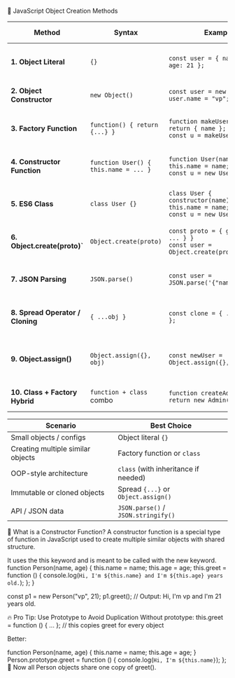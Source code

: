 🧱 JavaScript Object Creation Methods

| Method                           | Syntax                                | Example                                                                                 | Description                                | Use Case / Notes                             |
| -------------------------------- | ------------------------------------- | --------------------------------------------------------------------------------------- | ------------------------------------------ | -------------------------------------------- |
| **1. Object Literal**            | `{}`                                  | `const user = { name: "vp", age: 21 };`                                                 | Easiest, direct object creation            | ✅ Simple one-time objects                    |
| **2. Object Constructor**        | `new Object()`                        | `const user = new Object(); user.name = "vp";`                                          | Less common, verbose                       | ❌ Avoid unless needed                        |
| **3. Factory Function**          | `function() { return {...} }`         | `function makeUser(name) { return { name }; }`<br>`const u = makeUser("vp");`           | Returns a new object on each call          | ✅ Clean, flexible, safe                      |
| **4. Constructor Function**      | `function User() { this.name = ... }` | `function User(name) { this.name = name; }`<br>`const u = new User("vp");`              | Uses `this` and `new` keyword              | ✅ Classic OOP, but prone to `this` confusion |
| **5. ES6 Class**                 | `class User {}`                       | `class User { constructor(name) { this.name = name; } }`<br>`const u = new User("vp");` | Syntactic sugar over constructor functions | ✅ Recommended for OOP style                  |
| **6. Object.create(proto)\`**    | `Object.create(proto)`                | `const proto = { greet() { ... } }`<br>`const user = Object.create(proto);`             | Creates object with custom prototype       | ✅ Used for prototype-based inheritance       |
| **7. JSON Parsing**              | `JSON.parse()`                        | `const user = JSON.parse('{"name":"vp"}');`                                             | Converts JSON string to object             | ✅ Used for receiving data (API, etc.)        |
| **8. Spread Operator / Cloning** | `{ ...obj }`                          | `const clone = { ...original };`                                                        | Shallow copy of an existing object         | ✅ Quick duplication or merging               |
| **9. Object.assign()**           | `Object.assign({}, obj)`              | `const newUser = Object.assign({}, user);`                                              | Copies values from one or more objects     | ✅ Shallow merge or clone                     |
| **10. Class + Factory Hybrid**   | `function + class` combo              | `function createAdmin(name) { return new Admin(name); }`                                | Combines benefits of both worlds           | ✅ Advanced patterns (e.g., DI, services)     |


| Scenario                          | Best Choice                          |
| --------------------------------- | ------------------------------------ |
| Small objects / configs           | Object literal `{}`                  |
| Creating multiple similar objects | Factory function or `class`          |
| OOP-style architecture            | `class` (with inheritance if needed) |
| Immutable or cloned objects       | Spread `{...}` or `Object.assign()`  |
| API / JSON data                   | `JSON.parse()` / `JSON.stringify()`  |


🧱 What is a Constructor Function?
A constructor function is a special type of function in JavaScript used to create multiple similar objects with shared structure.

It uses the this keyword and is meant to be called with the new keyword.
function Person(name, age) {
  this.name = name;
  this.age = age;
  this.greet = function () {
    console.log(`Hi, I'm ${this.name} and I'm ${this.age} years old.`);
  };
}

const p1 = new Person("vp", 21);
p1.greet();  // Output: Hi, I'm vp and I'm 21 years old.

🔥 Pro Tip: Use Prototype to Avoid Duplication
Without prototype:
this.greet = function () { ... }; // this copies greet for every object

Better:

function Person(name, age) {
  this.name = name;
  this.age = age;
}
Person.prototype.greet = function () {
  console.log(`Hi, I'm ${this.name}`);
};
🧠 Now all Person objects share one copy of greet().

 
